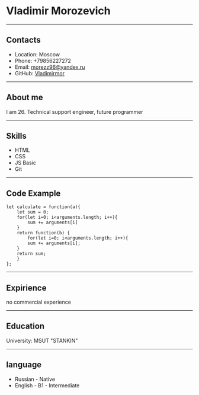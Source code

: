 # **Vladimir Morozevich**

***

## **Contacts**
* Location: Moscow
* Phone: \+79856227272
* Email: morezz96@yandex.ru
* GitHub: [Vladimirmor](https://github.com/Vladimirmor)

***

## **About me**
I am 26. Technical support engineer, future programmer

***

## **Skills**
* HTML
* CSS
* JS Basic
* Git

***

## **Code Example**
```
let calculate = function(a){
	let sum = 0;
	for(let i=0; i<arguments.length; i++){
		sum += arguments[i]
	}
	return function(b) {
		for(let i=0; i<arguments.length; i++){
		sum += arguments[i];
	}
	return sum;
	}	
};
```
***

## **Expirience**
no commercial experience

***

## **Education**
University: MSUT "STANKIN"

***

## **language**
* Russian - Native
* English - B1 - Intermediate